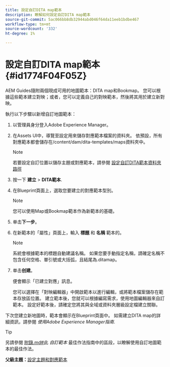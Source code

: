 ```yaml
---
title: 設定自訂DITA map範本
description: 瞭解如何設定自訂DITA map範本
source-git-commit: 5ac066bb8db32944abd046f64da11eeb1bdbe467
workflow-type: tm+mt
source-wordcount: '332'
ht-degree: 1%

---
```



# 設定自訂DITA map範本 {#id1774F04F05Z}

AEM Guides隨附兩個現成可用的地圖範本：DITA map和Bookmap。 您可以根據這些範本建立對映；或者，您可以定義自己的對映範本，然後將其用於建立新對映。

執行以下步驟以新增自訂地圖範本：

1. 以管理員身分登入Adobe Experience Manager。

1. 在Assets UI中，導覽至設定用來儲存對應範本檔案的資料夾。 依預設，所有對應範本都會儲存在/content/dam/dita-templates/maps資料夾中。

   >[!NOTE]
   >
   > 若要設定自訂位置以儲存主題或對應範本，請參閱 [設定自訂DITA範本資料夾路徑](conf-template-tags-custom-dita-topic-template.md#id191LCF0095Z)

1. 按一下 **建立** \> **DITA範本**.

1. 在Blueprint頁面上，選取您要建立的對應範本型別。

   >[!NOTE]
   >
   > 您可以使用Map或Bookmap範本作為新範本的基礎。

1. 单击&#x200B;**下一步**。

1. 在新範本的「屬性」頁面上，輸入 **標題** 和 **名稱** 範本的。

   >[!NOTE]
   >
   > 系統會根據範本的標題自動建議名稱。 如果您要手動指定名稱，請確定名稱不包含任何空格、單引號或大括弧，且結尾為.ditamap。

1. 单击&#x200B;**创建**。

   便會顯示「已建立對應」訊息。

   您可以選擇在「對映編輯器」中開啟範本以進行編輯，或將範本檔案儲存在範本存放區位置。 建立範本後，您就可以根據編寫需求，使用地圖編輯器來自訂範本。 設定好範本後，請確定您將其與全域或資料夾層級設定檔建立關聯。


下次您建立新地圖時，範本會顯示在Blueprint頁面中。 如需建立DITA map的詳細資訊，請參閱 *使用Adobe Experience Manager指南*.

>[!TIP]
>
> 另請參閱 [附錄.md\#](appendix.md#)此 *自訂範本* 最佳作法指南中的區段，以瞭解使用自訂地圖範本的最佳作法。

**父級主題：**[&#x200B;設定主題和對應範本](conf-template-tags.md)

